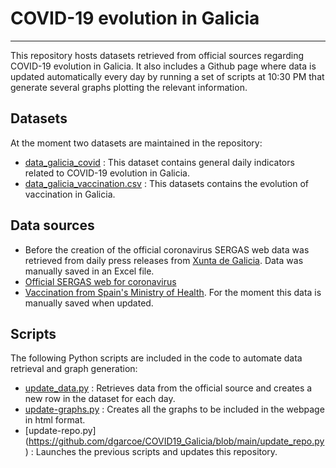 # COVID-19 evolution in Galicia
***
This repository hosts datasets retrieved from official sources regarding COVID-19 evolution in Galicia. It also includes a Github page where data is updated automatically every day by running a set of scripts at 10:30 PM that generate several graphs plotting the relevant information.

## Datasets

At the moment two datasets are maintained in the repository:

- [data_galicia_covid](https://github.com/dgarcoe/COVID19_Galicia/blob/main/data_galicia_covid.csv) : This dataset contains general daily indicators related to COVID-19 evolution in Galicia.
- [data_galicia_vaccination.csv](https://github.com/dgarcoe/COVID19_Galicia/blob/main/data_galicia_vaccination.csv) : This datasets contains the evolution of vaccination in Galicia.

## Data sources

- Before the creation of the official coronavirus SERGAS web data was retrieved from daily press releases from [Xunta de Galicia](https://www.xunta.gal/notas-de-prensa). Data was manually saved in an Excel file.
- [Official SERGAS web for coronavirus](https://coronavirus.sergas.gal/datos/#/gl-ES/galicia)
- [Vaccination from Spain's Ministry of Health](https://www.mscbs.gob.es/profesionales/saludPublica/ccayes/alertasActual/nCov/vacunaCovid19.htm). For the moment this data is manually saved when updated.

## Scripts

The following Python scripts are included in the code to automate data retrieval and graph generation:

- [update_data.py](https://github.com/dgarcoe/COVID19_Galicia/blob/main/update_data.py) : Retrieves data from the official source and creates a new row in the dataset for each day.
- [update-graphs.py](https://github.com/dgarcoe/COVID19_Galicia/blob/main/update_graphs.py) : Creates all the graphs to be included in the webpage in html format.
- [update-repo.py] (https://github.com/dgarcoe/COVID19_Galicia/blob/main/update_repo.py) : Launches the previous scripts and updates this repository.
